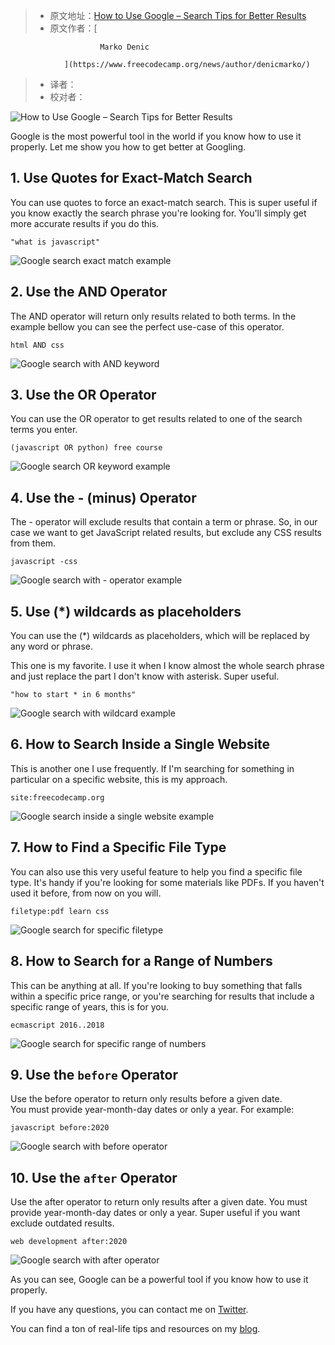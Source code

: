 > -  原文地址：[How to Use Google – Search Tips for Better Results](https://www.freecodecamp.org/news/use-google-search-tips/)
> -  原文作者：[
                    
                        Marko Denic
                    
                ](https://www.freecodecamp.org/news/author/denicmarko/)
> -  译者：
> -  校对者：

![How to Use Google – Search Tips for Better Results](https://www.freecodecamp.org/news/content/images/size/w2000/2022/03/pexels-photomix-company-218717.jpg)

Google is the most powerful tool in the world if you know how to use it properly. Let me show you how to get better at Googling.

## 1\. Use Quotes for Exact-Match Search

You can use quotes to force an exact-match search. This is super useful if you know exactly the search phrase you're looking for. You'll simply get more accurate results if you do this.

`"what is javascript"`

![Google search exact match example](https://www.freecodecamp.org/news/content/images/2021/07/google-exact.PNG)

## 2\. Use the AND Operator

The AND operator will return only results related to both terms. In the example bellow you can see the perfect use-case of this operator.

`html AND css`

![Google search with AND keyword](https://www.freecodecamp.org/news/content/images/2021/07/google-and.PNG)

## 3\. Use the OR Operator

You can use the OR operator to get results related to one of the search terms you enter.

`(javascript OR python) free course`

![Google search OR keyword example](https://www.freecodecamp.org/news/content/images/2021/07/google-or.PNG)

## 4\. Use the - (minus) Operator

The - operator will exclude results that contain a term or phrase. So, in our case we want to get JavaScript related results, but exclude any CSS results from them.

`javascript -css`

![Google search with - operator example](https://www.freecodecamp.org/news/content/images/2021/07/google-minus.PNG)

## 5\. Use (\*) wildcards as placeholders

You can use the (\*) wildcards as placeholders, which will be replaced by any word or phrase.

This one is my favorite. I use it when I know almost the whole search phrase and just replace the part I don't know with asterisk. Super useful.

`"how to start * in 6 months"`

![Google search with wildcard example](https://www.freecodecamp.org/news/content/images/2021/07/google-wildcard.PNG)

## 6\. How to Search Inside a Single Website

This is another one I use frequently. If I'm searching for something in particular on a specific website, this is my approach.

`site:freecodecamp.org`

![Google search inside a single website example](https://www.freecodecamp.org/news/content/images/2021/07/google-site.PNG)

## 7\. How to Find a Specific File Type

You can also use this very useful feature to help you find a specific file type. It's handy if you're looking for some materials like PDFs. If you haven't used it before, from now on you will.

`filetype:pdf learn css`

![Google search for specific filetype](https://www.freecodecamp.org/news/content/images/2021/07/google-filetype.PNG)

## 8\. How to Search for a Range of Numbers

This can be anything at all. If you're looking to buy something that falls within a specific price range, or you're searching for results that include a specific range of years, this is for you.

`ecmascript 2016..2018`

![Google search for specific range of numbers](https://www.freecodecamp.org/news/content/images/2021/07/google-range.PNG)

## 9\. Use the `before` Operator

Use the before operator to return only results before a given date.  
You must provide year-month-day dates or only a year. For example:

`javascript before:2020`

![Google search with before operator](https://www.freecodecamp.org/news/content/images/2021/07/google-before.png)

## 10\. Use the `after` Operator

Use the after operator to return only results after a given date. You must provide year-month-day dates or only a year. Super useful if you want exclude outdated results.

`web development after:2020`

![Google search with after operator](https://www.freecodecamp.org/news/content/images/2021/07/google-after.png)

As you can see, Google can be a powerful tool if you know how to use it properly.

If you have any questions, you can contact me on [Twitter](https://twitter.com/denicmarko).

You can find a ton of real-life tips and resources on my [blog](https://markodenic.com/blog/).